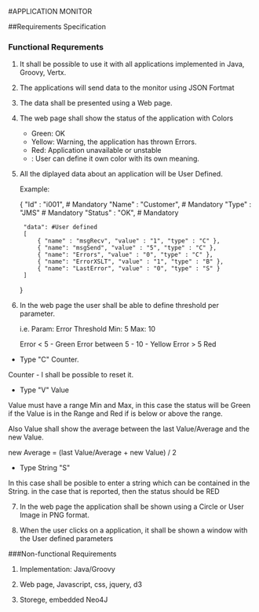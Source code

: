 #APPLICATION MONITOR

##Requirements Specification

### Functional Requrements
1) It shall be possible to use it with all applications implemented in Java, Groovy, Vertx.

2) The applications will send data to the monitor using JSON Fortmat

3) The data shall be presented using a Web page.

4) The web page shall show the status of the application with Colors

	-  Green: OK
	-  Yellow: Warning, the application has thrown Errors.
	-  Red: Application unavailable or unstable
	-  <User defined>: User can define it own color with its own meaning.

5) All the diplayed data about an application will be User Defined.

	Example:
	
	{
		"Id" : "i001", # Mandatory
		"Name" : "Customer", # Mandatory
		"Type" : "JMS" # Mandatory
		"Status" : "OK", # Mandatory 
	  
		"data": #User defined
		[
			{ "name" : "msgRecv", "value" : "1", "type" : "C" },  
			{ "name": "msgSend", "value" : "5", "type" : "C" },
			{ "name": "Errors", "value" : "0", "type" : "C" },
			{ "name": "ErrorXSLT", "value" : "1", "type" : "B" },
			{ "name": "LastError", "value" : "0", "type" : "S" }
		]
	}

6) In the web page the user shall be able to define threshold per parameter.

	i.e. Param: Error Threshold Min: 5 Max: 10
	
	Error < 5 - Green
	Error between 5 - 10 - Yellow
	Error > 5 Red

* Type "C" Counter.

Counter - I shall be possible to reset it.

* Type "V" Value

Value must have a range Min and Max, in this case the status will be Green if the Value is in the Range and Red if is below or above the range.

Also Value shall show the average between the last Value/Average and the new Value.

new Average = (last Value/Average + new Value) / 2

* Type String "S"

In this case shall be posible to enter a string which can be contained in the String. in the case that is reported, then the status should be RED


	
7) In the web page the application shall be shown using a Circle or User Image in PNG format.

8) When the user clicks on a application, it shall be shown a window with the User defined parameters


###Non-functional Requirements

1) Implementation: Java/Groovy 

2) Web page, Javascript, css, jquery, d3

3) Storege, embedded Neo4J

